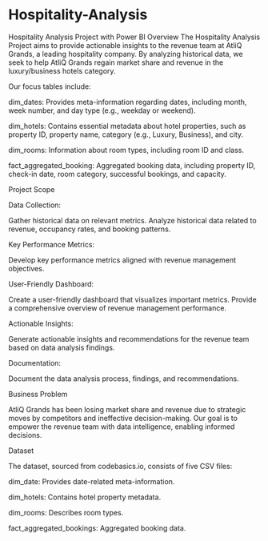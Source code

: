 # Hospitality-Analysis

Hospitality Analysis Project with Power BI
Overview
The Hospitality Analysis Project aims to provide actionable insights to the revenue team at AtliQ Grands, a leading hospitality company. 
By analyzing historical data, we seek to help AtliQ Grands regain market share and revenue in the luxury/business hotels category. 

Our focus tables include:

dim_dates: Provides meta-information regarding dates, including month, week number, and day type (e.g., weekday or weekend).

dim_hotels: Contains essential metadata about hotel properties, such as property ID, property name, category (e.g., Luxury, Business), and city.

dim_rooms: Information about room types, including room ID and class.

fact_aggregated_booking: Aggregated booking data, including property ID, check-in date, room category, successful bookings, and capacity.

Project Scope

Data Collection:

Gather historical data on relevant metrics.
Analyze historical data related to revenue, occupancy rates, and booking patterns.

Key Performance Metrics:

Develop key performance metrics aligned with revenue management objectives.

User-Friendly Dashboard:

Create a user-friendly dashboard that visualizes important metrics.
Provide a comprehensive overview of revenue management performance.

Actionable Insights:

Generate actionable insights and recommendations for the revenue team based on data analysis findings.

Documentation:

Document the data analysis process, findings, and recommendations.

Business Problem

AtliQ Grands has been losing market share and revenue due to strategic moves by competitors and ineffective decision-making. Our goal is to empower the revenue team with data intelligence, enabling informed decisions.

Dataset

The dataset, sourced from codebasics.io, consists of five CSV files:

dim_date: Provides date-related meta-information.

dim_hotels: Contains hotel property metadata.

dim_rooms: Describes room types.

fact_aggregated_bookings: Aggregated booking data.
